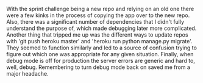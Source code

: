 With the sprint challenge being a new repo and relying on an old one there were a few kinks in the process of copying the app over to the new repo. Also, there was a significant number of dependencies that I didn't fully understand the purpose of, which made debugging later more complicated. Another thing that tripped me up was the different ways to update repos with 'git push heroku master' and 'heroku run python manage.py migrate'. They seemed to function similarly and led to a source of confusion trying to figure out which one was appropriate for any given situation. Finally, when debug mode is off for production the server errors are generic and hard to, well, debug. Remembering to turn debug mode back on saved me from a major headache.